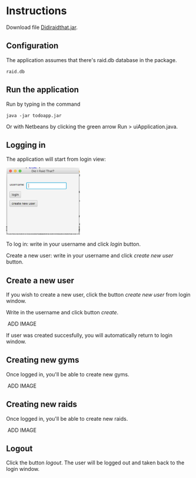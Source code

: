 # Instructions

Download file [Didiraidthat.jar](https://github.com/sinilandia/ohte2019/releases/tag/loppupalautus).

## Configuration

The application assumes that there's raid.db database in the package.

```
raid.db
```

## Run the application

Run by typing in the command

```
java -jar todoapp.jar
```
Or with Netbeans by clicking the green arrow Run > uiApplication.java.

## Logging in

The application will start from login view:

<img src="https://github.com/sinilandia/ohte2019/blob/master/Documentation/kuvat/login.png" width="200"> 

To log in: write in your username and click _login_ button.

Create a new user: write in your username and click _create new user_ button.

## Create a new user

If you wish to create a new user, click the button _create new user_ from login window.

Write in the username and click button _create_.

<img src="" width="400"> ADD IMAGE

If user was created succesfully, you will automatically return to login window.

## Creating new gyms

Once logged in, you'll be able to create new gyms.

<img src="" width="400"> ADD IMAGE

## Creating new raids

Once logged in, you'll be able to create new raids.

<img src="" width="400"> ADD IMAGE

## Logout
Click the button _logout_. The user will be logged out and taken back to the login window.
